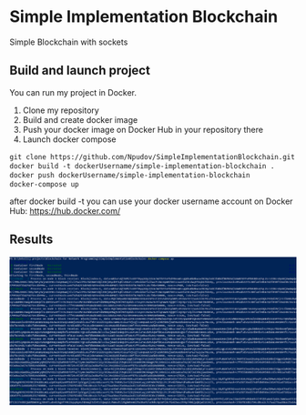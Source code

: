 # Simple Implementation Blockchain
Simple Blockchain with sockets

## Build and launch project
You can run my project in Docker.
1) Clone my repository
2) Build and create docker image
3) Push your docker image on Docker Hub in your repository there
4) Launch docker compose

```
git clone https://github.com/Npudov/SimpleImplementationBlockchain.git
docker build -t dockerUsername/simple-implementation-blockchain .
docker push dockerUsername/simple-implementation-blockchain
docker-compose up
```
after docker build -t you can use your docker username account on Docker Hub:
https://hub.docker.com/


## Results
![img.png](img.png)